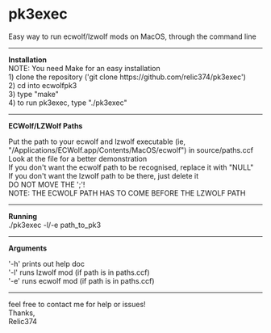 # pk3exec
Easy way to run ecwolf/lzwolf mods on MacOS, through the command line<br>
<hr>
<strong>Installation</strong><br>
NOTE: You need Make for an easy installation<br>
1) clone the repository ('git clone https://github.com/relic374/pk3exec')<br>
2) cd into ecwolfpk3<br>
3) type "make"<br>
4) to run pk3exec, type "./pk3exec"<br>

<hr>
<strong>ECWolf/LZWolf Paths</strong><br>

Put the path to your ecwolf and lzwolf executable (ie, "/Applications/ECWolf.app/Contents/MacOS/ecwolf") in source/paths.ccf<br>
Look at the file for a better demonstration<br>
If you don't want the ecwolf path to be recognised, replace it with "NULL"<br>
If you don't want the lzwolf path to be there, just delete it<br>
DO NOT MOVE THE ';'!<br>
NOTE: THE ECWOLF PATH HAS TO COME BEFORE THE LZWOLF PATH<br>

<hr>
<strong>Running</strong><br>
./pk3exec -l/-e path_to_pk3<br>

<hr>
<strong>Arguments</strong>

'-h'    prints out help doc<br>
'-l'    runs lzwolf mod (if path is in paths.ccf)<br>
'-e'    runs ecwolf mod (if path is in paths.ccf)<br>

<hr>

feel free to contact me for help or issues!<br>
Thanks,<br>
Relic374<br>

